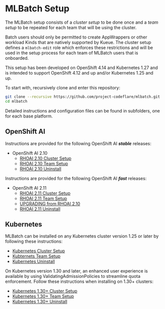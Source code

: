 # MLBatch Setup

The MLBatch setup consists of a *cluster setup* to be done once
and a *team setup* to be repeated for each team that will
be using the cluster.

Batch users should only be permitted to create AppWrappers or other
workload Kinds that are natively supported by Kueue. The cluster setup
defines a `mlbatch-edit` role which enforces these restrictions and
will be used in the setup process for each team of MLBatch users that
is onboarded.

This setup has been developed on OpenShift 4.14 and Kubernetes 1.27 and
is intended to support OpenShift 4.12 and up and/or Kubernetes 1.25 and up.

To start with, recursively clone and enter this repository:
```sh
git clone --recursive https://github.com/project-codeflare/mlbatch.git
cd mlbatch
```

Detailed instructions and configuration files can be found in subfolders,
one for each base platform.

## OpenShift AI

Instructions are provided for the following OpenShift AI ***stable*** releases:
+ OpenShift AI 2.10
   + [RHOAI 2.10 Cluster Setup](./setup.RHOAI-v2.10/CLUSTER-SETUP.md)
   + [RHOAI 2.10 Team Setup](./setup.RHOAI-v2.10/TEAM-SETUP.md)
   + [RHOAI 2.10 Uninstall](./setup.RHOAI-v2.10/UNINSTALL.md)

Instructions are provided for the following OpenShift AI ***fast*** releases:
+ OpenShift AI 2.11
   + [RHOAI 2.11 Cluster Setup](./setup.RHOAI-v2.11/CLUSTER-SETUP.md)
   + [RHOAI 2.11 Team Setup](./setup.RHOAI-v2.11/TEAM-SETUP.md)
   + [UPGRADING from RHOAI 2.10](./setup.RHOAI-v2.11/UPGRADE.md)
   + [RHOAI 2.11 Uninstall](./setup.RHOAI-v2.11/UNINSTALL.md)

## Kubernetes

MLBatch can be installed on any Kubernetes cluster version 1.25 or later
by following these instructions:
   + [Kubernetes Cluster Setup](./setup.k8s-v1.25/CLUSTER-SETUP.md)
   + [Kubternets Team Setup](./setup.k8s-v1.25/TEAM-SETUP.md)
   + [Kubernetes Uninstall](setup.k8s-v1.25/UNINSTALL.md)

On Kubernetes version 1.30 and later, an enhanced user experience is
available by using ValidatingAdmissionPolicies to streamline quota
enforcement. Follow these instructions when installing on 1.30+ clusters:
   + [Kubernetes 1.30+ Cluster Setup](./setup.k8s-v1.30/CLUSTER-SETUP.md)
   + [Kubernetes 1.30+ Team Setup](./setup.k8s-v1.30/TEAM-SETUP.md)
   + [Kubernetes 1.30+ Uninstall](setup.k8s-v1.30/UNINSTALL.md)
